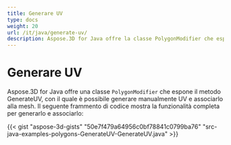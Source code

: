 ```yaml
---
title: Generare UV
type: docs
weight: 20
url: /it/java/generate-uv/
description: Aspose.3D for Java offre la classe PolygonModifier che espone il metodo GenerateUV, con il quale è possibile generare manualmente UV e associarlo alla mesh.
---
```

#  **Generare UV**
Aspose.3D for Java offre una classe `PolygonModifier` che espone il metodo GenerateUV, con il quale è possibile generare manualmente UV e associarlo alla mesh. Il seguente frammento di codice mostra la funzionalità completa per generarlo e associarlo:

{{< gist "aspose-3d-gists" "50e7f479a64956c0bf78841c0799ba76" "src-java-examples-polygons-GenerateUV-GenerateUV.java" >}}
